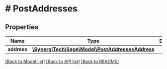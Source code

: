 # # PostAddresses

## Properties

Name | Type | Description | Notes
------------ | ------------- | ------------- | -------------
**address** | [**\SynergiTech\Sage\Model\PostAddressesAddress**](PostAddressesAddress.md) |  |

[[Back to Model list]](../../README.md#models) [[Back to API list]](../../README.md#endpoints) [[Back to README]](../../README.md)
